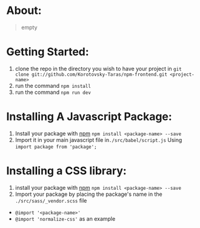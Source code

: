 # About:

> empty

# Getting Started:

1.  clone the repo in the directory you wish to have your project in `git clone git://github.com/Korotovsky-Taras/npm-frontend.git <project-name>`
2.  run the command `npm install`
3.  run the command `npm run dev`

# Installing A Javascript Package:

1.  Install your package with [npm](https://npmjs.org) `npm install <package-name> --save`
2.  Import it in your main javascript file in`./src/babel/script.js` Using `import package from 'package';`

# Installing a CSS library:

1.  install your package with [npm](https://npmjs.org) `npm install <package-name> --save`
2.  Import your package by placing the package's name in the `./src/sass/_vendor.scss` file
*   `@import '<package-name>'`
*   `@import 'normalize-css'` as an example
